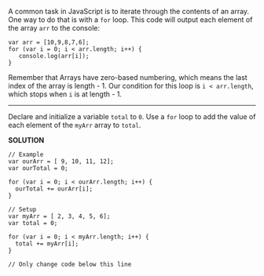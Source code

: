 A common task in JavaScript is to iterate through the contents of an array. One way to do that is with a `for` loop. This code will output each element of the array `arr` to the console:
```
var arr = [10,9,8,7,6];
for (var i = 0; i < arr.length; i++) {
   console.log(arr[i]);
}
```

Remember that Arrays have zero-based numbering, which means the last index of the array is length - 1. Our condition for this loop is `i < arr.length`, which stops when `i` is at length - 1.

---


Declare and initialize a variable `total` to `0`. Use a `for` loop to add the value of each element of the `myArr` array to `total`.

**SOLUTION**

```
// Example
var ourArr = [ 9, 10, 11, 12];
var ourTotal = 0;

for (var i = 0; i < ourArr.length; i++) {
  ourTotal += ourArr[i];
}

// Setup
var myArr = [ 2, 3, 4, 5, 6];
var total = 0;

for (var i = 0; i < myArr.length; i++) {
  total += myArr[i];
}

// Only change code below this line
```
